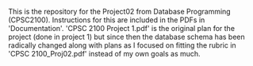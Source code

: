 This is the repository for the Project02 from Database Programming (CPSC2100). Instructions for this are included in the PDFs in 'Documentation'. 'CPSC 2100 Project 1.pdf' is the original plan for the project (done in project 1) but since then the database schema has been radically changed along with plans as I focused on fitting the rubric in 'CPSC 2100_Proj02.pdf' instead of my own goals as much.
